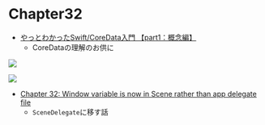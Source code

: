 # Chapter32

- [やっとわかったSwift/CoreData入門 【part1：概念編】](https://qiita.com/pe-ta/items/89203ccc72d964277818)
    - CoreDataの理解のお供に

![](https://i.imgur.com/fnQiGfl.jpg)

![](https://i.imgur.com/P93oJHC.jpg)
    
- [Chapter 32: Window variable is now in Scene rather than app delegate file](https://forums.raywenderlich.com/t/chapter-32-window-variable-is-now-in-scene-rather-than-app-delegate-file/92576)
    - `SceneDelegate`に移す話